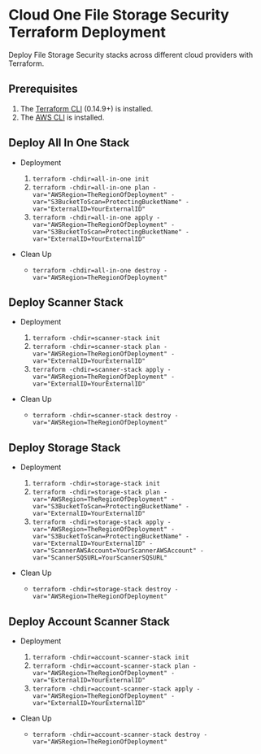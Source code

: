 # Cloud One File Storage Security Terraform Deployment

Deploy File Storage Security stacks across different cloud providers with Terraform.

## Prerequisites

1. The [Terraform CLI](https://learn.hashicorp.com/tutorials/terraform/install-cli?in=terraform/aws-get-started) (0.14.9+) is installed.
2. The [AWS CLI](https://docs.aws.amazon.com/cli/latest/userguide/install-cliv2.html) is installed.

## Deploy All In One Stack

- Deployment

    1. `terraform -chdir=all-in-one init`
    2. `terraform -chdir=all-in-one plan -var="AWSRegion=TheRegionOfDeployment" -var="S3BucketToScan=ProtectingBucketName" -var="ExternalID=YourExternalID"`
    3. `terraform -chdir=all-in-one apply -var="AWSRegion=TheRegionOfDeployment" -var="S3BucketToScan=ProtectingBucketName" -var="ExternalID=YourExternalID"`

- Clean Up
    - `terraform -chdir=all-in-one destroy -var="AWSRegion=TheRegionOfDeployment"`

## Deploy Scanner Stack

- Deployment
    1. `terraform -chdir=scanner-stack init`
    2. `terraform -chdir=scanner-stack plan -var="AWSRegion=TheRegionOfDeployment" -var="ExternalID=YourExternalID"`
    3. `terraform -chdir=scanner-stack apply -var="AWSRegion=TheRegionOfDeployment" -var="ExternalID=YourExternalID"`

- Clean Up
    - `terraform -chdir=scanner-stack destroy -var="AWSRegion=TheRegionOfDeployment"`

## Deploy Storage Stack

- Deployment

    1. `terraform -chdir=storage-stack init`
    2. `terraform -chdir=storage-stack plan -var="AWSRegion=TheRegionOfDeployment" -var="S3BucketToScan=ProtectingBucketName" -var="ExternalID=YourExternalID"`
    3. `terraform -chdir=storage-stack apply -var="AWSRegion=TheRegionOfDeployment" -var="S3BucketToScan=ProtectingBucketName" -var="ExternalID=YourExternalID" -var="ScannerAWSAccount=YourScannerAWSAccount" -var="ScannerSQSURL=YourScannerSQSURL"`

- Clean Up
    - `terraform -chdir=storage-stack destroy -var="AWSRegion=TheRegionOfDeployment"`

## Deploy Account Scanner Stack

- Deployment

    1. `terraform -chdir=account-scanner-stack init`
    2. `terraform -chdir=account-scanner-stack plan -var="AWSRegion=TheRegionOfDeployment" -var="ExternalID=YourExternalID"`
    3. `terraform -chdir=account-scanner-stack apply -var="AWSRegion=TheRegionOfDeployment" -var="ExternalID=YourExternalID"`

- Clean Up
    - `terraform -chdir=account-scanner-stack destroy -var="AWSRegion=TheRegionOfDeployment"`
